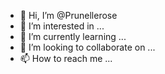 - 👋 Hi, I’m @Prunellerose
- 👀 I’m interested in ...
- 🌱 I’m currently learning ...
- 💞️ I’m looking to collaborate on ...
- 📫 How to reach me ...

<!---
Prunellerose/Prunellerose is a ✨ special ✨ repository because its `README.md` (this file) appears on your GitHub profile.
You can click the Preview link to take a look at your changes.
--->
